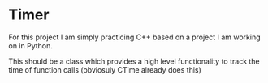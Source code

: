 # Timer


For this project I am simply practicing C++ based on a project I am working on in Python.

This should be a class which provides a high level functionality to track the time of function calls (obviosuly CTime already does this)

